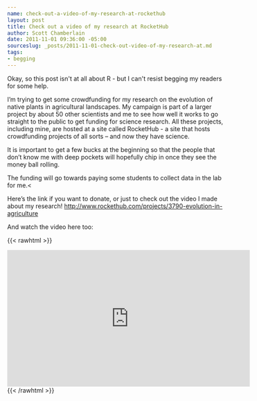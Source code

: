 ```yaml
---
name: check-out-a-video-of-my-research-at-rockethub
layout: post
title: Check out a video of my research at RocketHub
author: Scott Chamberlain
date: 2011-11-01 09:36:00 -05:00
sourceslug: _posts/2011-11-01-check-out-video-of-my-research-at.md
tags:
- begging
---
```


Okay, so this post isn't at all about R - but I can't resist begging my readers for some help.

I’m trying to get some crowdfunding for my research on the evolution of native plants in agricultural landscapes.  My campaign is part of a larger project by about 50 other scientists and me to see how well it works to go straight to the public to get funding for science research.  All these projects, including mine, are hosted at a site called RocketHub - a site that hosts crowdfunding projects of all sorts – and now they have science.

It is important to get a few bucks at the beginning so that the people that don’t know me with deep pockets will hopefully chip in once they see the money ball rolling.

The funding will go towards paying some students to collect data in the lab for me.<

Here’s the link if you want to donate, or just to check out the video I made about my research! <http://www.rockethub.com/projects/3790-evolution-in-agriculture>

And watch the video here too:

{{< rawhtml >}}
<iframe allowfullscreen="" frameborder="0" height="315" src="http://www.youtube.com/embed/W1mQgK6xFn0" width="560"></iframe>
{{< /rawhtml >}}
